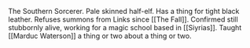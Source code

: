 The Southern Sorcerer. Pale skinned half-elf. Has a thing for tight black leather. Refuses summons from Links since [[The Fall]]. Confirmed still stubbornly alive, working for a magic school based in [[Siyrias]]. Taught [[Marduc Waterson]] a thing or two about a thing or two.